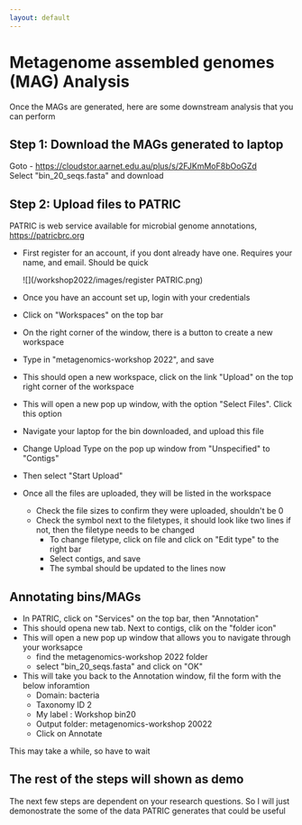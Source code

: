 ```yaml
---
layout: default
---
```


# Metagenome assembled genomes (MAG) Analysis

Once the MAGs are generated, here are some downstream analysis that you can perform

## Step 1: Download the MAGs generated to laptop
Goto - https://cloudstor.aarnet.edu.au/plus/s/2FJKmMoF8bOoGZd \
Select "bin_20_seqs.fasta" and download 

## Step 2: Upload files to PATRIC
PATRIC is web service available for microbial genome annotations, https://patricbrc.org

- First register for an account, if you dont already have one. Requires your name, and email. Should be quick
  
  ![](/workshop2022/images/register PATRIC.png)

- Once you have an account set up, login with your credentials
- Click on "Workspaces" on the top bar
- On the right corner of the window, there is a button to create a new workspace
- Type in "metagenomics-workshop 2022", and save 
- This should open a new workspace, click on the link "Upload" on the top right corner of the workspace
- This will open a new pop up window, with the option "Select Files". Click this option 
- Navigate your laptop for the bin downloaded, and upload this file
- Change Upload Type on the pop up window from "Unspecified" to "Contigs"
- Then select "Start Upload" 
- Once all the files are uploaded, they will be listed in the workspace
  - Check the file sizes to confirm they were uploaded, shouldn't be 0 
  - Check the symbol next to the filetypes, it should look like two lines if not, then the filetype needs to be changed
    - To change filetype, click on file and click on "Edit type" to the right bar
    - Select contigs, and save
    - The symbal should be updated to the lines now

## Annotating bins/MAGs
- In PATRIC, click on "Services" on the top bar, then "Annotation"
- This should opena new tab. Next to contigs, clik on the "folder icon"
- This will open a new pop up window that allows you to navigate through your worksapce
  - find the metagenomics-workshop 2022 folder
  - select "bin_20_seqs.fasta" and click on "OK" 
- This will take you back to the Annotation window, fil the form with the below inforamtion
  - Domain: bacteria
  - Taxonomy ID 2
  - My label : Workshop bin20
  - Output folder: metagenomics-workshop 20022
  - Click on Annotate

This may take a while, so have to wait 

## The rest of the steps will shown as demo 

The next few steps are dependent on your research questions. So I will just demonostrate the some of the data PATRIC generates that could be useful


